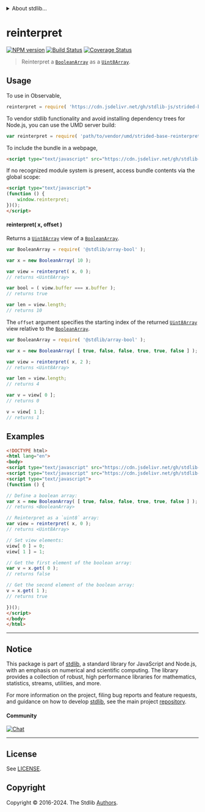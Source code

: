 <!--

@license Apache-2.0

Copyright (c) 2024 The Stdlib Authors.

Licensed under the Apache License, Version 2.0 (the "License");
you may not use this file except in compliance with the License.
You may obtain a copy of the License at

   http://www.apache.org/licenses/LICENSE-2.0

Unless required by applicable law or agreed to in writing, software
distributed under the License is distributed on an "AS IS" BASIS,
WITHOUT WARRANTIES OR CONDITIONS OF ANY KIND, either express or implied.
See the License for the specific language governing permissions and
limitations under the License.

-->


<details>
  <summary>
    About stdlib...
  </summary>
  <p>We believe in a future in which the web is a preferred environment for numerical computation. To help realize this future, we've built stdlib. stdlib is a standard library, with an emphasis on numerical and scientific computation, written in JavaScript (and C) for execution in browsers and in Node.js.</p>
  <p>The library is fully decomposable, being architected in such a way that you can swap out and mix and match APIs and functionality to cater to your exact preferences and use cases.</p>
  <p>When you use stdlib, you can be absolutely certain that you are using the most thorough, rigorous, well-written, studied, documented, tested, measured, and high-quality code out there.</p>
  <p>To join us in bringing numerical computing to the web, get started by checking us out on <a href="https://github.com/stdlib-js/stdlib">GitHub</a>, and please consider <a href="https://opencollective.com/stdlib">financially supporting stdlib</a>. We greatly appreciate your continued support!</p>
</details>

# reinterpret

[![NPM version][npm-image]][npm-url] [![Build Status][test-image]][test-url] [![Coverage Status][coverage-image]][coverage-url] <!-- [![dependencies][dependencies-image]][dependencies-url] -->

> Reinterpret a [`BooleanArray`][@stdlib/array/bool] as a [`Uint8Array`][@stdlib/array/uint8].

<!-- Section to include introductory text. Make sure to keep an empty line after the intro `section` element and another before the `/section` close. -->

<section class="intro">

</section>

<!-- /.intro -->

<!-- Package usage documentation. -->



<section class="usage">

## Usage

To use in Observable,

```javascript
reinterpret = require( 'https://cdn.jsdelivr.net/gh/stdlib-js/strided-base-reinterpret-boolean@umd/browser.js' )
```

To vendor stdlib functionality and avoid installing dependency trees for Node.js, you can use the UMD server build:

```javascript
var reinterpret = require( 'path/to/vendor/umd/strided-base-reinterpret-boolean/index.js' )
```

To include the bundle in a webpage,

```html
<script type="text/javascript" src="https://cdn.jsdelivr.net/gh/stdlib-js/strided-base-reinterpret-boolean@umd/browser.js"></script>
```

If no recognized module system is present, access bundle contents via the global scope:

```html
<script type="text/javascript">
(function () {
    window.reinterpret;
})();
</script>
```

#### reinterpret( x, offset )

Returns a [`Uint8Array`][@stdlib/array/uint8] view of a [`BooleanArray`][@stdlib/array/bool].

```javascript
var BooleanArray = require( '@stdlib/array-bool' );

var x = new BooleanArray( 10 );

var view = reinterpret( x, 0 );
// returns <Uint8Array>

var bool = ( view.buffer === x.buffer );
// returns true

var len = view.length;
// returns 10
```

The `offset` argument specifies the starting index of the returned [`Uint8Array`][@stdlib/array/uint8] view relative to the [`BooleanArray`][@stdlib/array/bool].

```javascript
var BooleanArray = require( '@stdlib/array-bool' );

var x = new BooleanArray( [ true, false, false, true, true, false ] );

var view = reinterpret( x, 2 );
// returns <Uint8Array>

var len = view.length;
// returns 4

var v = view[ 0 ];
// returns 0

v = view[ 1 ];
// returns 1
```

</section>

<!-- /.usage -->

<!-- Package usage notes. Make sure to keep an empty line after the `section` element and another before the `/section` close. -->

<section class="notes">

</section>

<!-- /.notes -->

<!-- Package usage examples. -->

<section class="examples">

## Examples

<!-- eslint no-undef: "error" -->

```html
<!DOCTYPE html>
<html lang="en">
<body>
<script type="text/javascript" src="https://cdn.jsdelivr.net/gh/stdlib-js/array-bool@umd/browser.js"></script>
<script type="text/javascript" src="https://cdn.jsdelivr.net/gh/stdlib-js/strided-base-reinterpret-boolean@umd/browser.js"></script>
<script type="text/javascript">
(function () {

// Define a boolean array:
var x = new BooleanArray( [ true, false, false, true, true, false ] );
// returns <BooleanArray>

// Reinterpret as a `uint8` array:
var view = reinterpret( x, 0 );
// returns <Uint8Array>

// Set view elements:
view[ 0 ] = 0;
view[ 1 ] = 1;

// Get the first element of the boolean array:
var v = x.get( 0 );
// returns false

// Get the second element of the boolean array:
v = x.get( 1 );
// returns true

})();
</script>
</body>
</html>
```

</section>

<!-- /.examples -->

<!-- Section to include cited references. If references are included, add a horizontal rule *before* the section. Make sure to keep an empty line after the `section` element and another before the `/section` close. -->

<section class="references">

</section>

<!-- /.references -->

<!-- Section for related `stdlib` packages. Do not manually edit this section, as it is automatically populated. -->

<section class="related">

</section>

<!-- /.related -->

<!-- Section for all links. Make sure to keep an empty line after the `section` element and another before the `/section` close. -->


<section class="main-repo" >

* * *

## Notice

This package is part of [stdlib][stdlib], a standard library for JavaScript and Node.js, with an emphasis on numerical and scientific computing. The library provides a collection of robust, high performance libraries for mathematics, statistics, streams, utilities, and more.

For more information on the project, filing bug reports and feature requests, and guidance on how to develop [stdlib][stdlib], see the main project [repository][stdlib].

#### Community

[![Chat][chat-image]][chat-url]

---

## License

See [LICENSE][stdlib-license].


## Copyright

Copyright &copy; 2016-2024. The Stdlib [Authors][stdlib-authors].

</section>

<!-- /.stdlib -->

<!-- Section for all links. Make sure to keep an empty line after the `section` element and another before the `/section` close. -->

<section class="links">

[npm-image]: http://img.shields.io/npm/v/@stdlib/strided-base-reinterpret-boolean.svg
[npm-url]: https://npmjs.org/package/@stdlib/strided-base-reinterpret-boolean

[test-image]: https://github.com/stdlib-js/strided-base-reinterpret-boolean/actions/workflows/test.yml/badge.svg?branch=v0.0.2
[test-url]: https://github.com/stdlib-js/strided-base-reinterpret-boolean/actions/workflows/test.yml?query=branch:v0.0.2

[coverage-image]: https://img.shields.io/codecov/c/github/stdlib-js/strided-base-reinterpret-boolean/main.svg
[coverage-url]: https://codecov.io/github/stdlib-js/strided-base-reinterpret-boolean?branch=main

<!--

[dependencies-image]: https://img.shields.io/david/stdlib-js/strided-base-reinterpret-boolean.svg
[dependencies-url]: https://david-dm.org/stdlib-js/strided-base-reinterpret-boolean/main

-->

[chat-image]: https://img.shields.io/gitter/room/stdlib-js/stdlib.svg
[chat-url]: https://app.gitter.im/#/room/#stdlib-js_stdlib:gitter.im

[stdlib]: https://github.com/stdlib-js/stdlib

[stdlib-authors]: https://github.com/stdlib-js/stdlib/graphs/contributors

[umd]: https://github.com/umdjs/umd
[es-module]: https://developer.mozilla.org/en-US/docs/Web/JavaScript/Guide/Modules

[deno-url]: https://github.com/stdlib-js/strided-base-reinterpret-boolean/tree/deno
[deno-readme]: https://github.com/stdlib-js/strided-base-reinterpret-boolean/blob/deno/README.md
[umd-url]: https://github.com/stdlib-js/strided-base-reinterpret-boolean/tree/umd
[umd-readme]: https://github.com/stdlib-js/strided-base-reinterpret-boolean/blob/umd/README.md
[esm-url]: https://github.com/stdlib-js/strided-base-reinterpret-boolean/tree/esm
[esm-readme]: https://github.com/stdlib-js/strided-base-reinterpret-boolean/blob/esm/README.md
[branches-url]: https://github.com/stdlib-js/strided-base-reinterpret-boolean/blob/main/branches.md

[stdlib-license]: https://raw.githubusercontent.com/stdlib-js/strided-base-reinterpret-boolean/main/LICENSE

[@stdlib/array/bool]: https://github.com/stdlib-js/array-bool/tree/umd

[@stdlib/array/uint8]: https://github.com/stdlib-js/array-uint8/tree/umd

</section>

<!-- /.links -->
